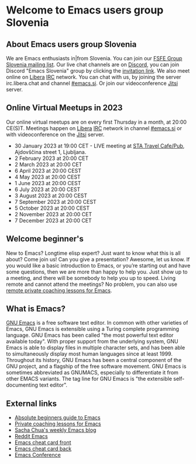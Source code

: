 # Welcome to Emacs users group Slovenia

## About Emacs users group Slovenia
We are Emacs enthusiasts in|from Slovenia. You can join our [FSFE Group Slovenia mailing list](https://lists.fsfe.org/mailman/listinfo/fsfe-si). Our live chat channels are on [Discord](https://discord.com), you can join Discord "Emacs Slovenia" group by clicking the [invitation link](https://discord.gg/GDdWgMaCwc). We also meet online on [Libera](http://www.libera.chat) [IRC](https://en.wikipedia.org/wiki/Internet_Relay_Chat) network. You can chat with us, by joining the server irc.libera.chat and channel [#emacs.si](https://web.libera.chat/#emacs.si). Or join our videoconference [Jitsi]( https://vidra.radiostudent.si/emacs) server.

## Online Virtual Meetups in 2023
Our online virtual meetups are on every first Thursday in a month, at 20:00 CE(S)T. Meetings happen on [Libera](http://www.libera.chat) [IRC](https://en.wikipedia.org/wiki/Internet_Relay_Chat) network in channel [#emacs.si](https://web.libera.chat/#emacs.si) or with videoconference on the [Jitsi]( https://vidra.radiostudent.si/emacs) server.
* 30 January 2023 at 19:00 CET - LIVE meeting at [STA Travel Cafe/Pub](https://dogodki.kompot.si/events/d8cc520f-e3ba-4408-8852-556e5270bc43), Ajdovščina street 1, Ljubljana. 
* 2 February 2023 at 20:00 CET
* 2 March 2023 at 20:00 CET
* 6 April 2023 at 20:00 CEST
* 4 May 2023 at 20:00 CEST
* 1 June 2023 at 20:00 CEST
* 6 July 2023 at 20:00 CEST
* 3 August 2023 at 20:00 CEST
* 7 September 2023 at 20:00 CEST
* 5 October 2023 at 20:00 CEST
* 2 November 2023 at 20:00 CET
* 7 December 2023 at 20:00 CET

## Welcome beginner's
New to Emacs? Longtime elisp expert? Just want to know what this is all about? Come join us! Can you give a presentation? Awesome, let us know. If you would like a basic introduction to Emacs, or you’re starting out and have some questions, then we are more than happy to help you. Just show up to a meeting, and there will be somebody to help you up to speed. Living remote and cannot attend the meetings? No problem, you can also use [remote private coaching lessons for Emacs](https://protesilaos.com/coach/).

## What is Emacs?
[GNU Emacs](https://www.gnu.org/software/emacs/) is a free software text editor. In common with other varieties of Emacs, GNU Emacs is extensible using a Turing complete programming language. GNU Emacs has been called "the most powerful text editor available today". With proper support from the underlying system, GNU Emacs is able to display files in multiple character sets, and has been able to simultaneously display most human languages since at least 1999. Throughout its history, GNU Emacs has been a central component of the GNU project, and a flagship of the free software movement. GNU Emacs is sometimes abbreviated as GNUMACS, especially to differentiate it from other EMACS variants. The tag line for GNU Emacs is "the extensible self-documenting text editor".

## External links
* [Absolute beginners guide to Emacs](http://www.jesshamrick.com/2012/09/10/absolute-beginners-guide-to-emacs/)
* [Private coaching lessons for Emacs](https://protesilaos.com/coach/)
* [Sacha Chua's weekly Emacs blog](https://sachachua.com/blog)
* [Reddit Emacs](https://www.reddit.com/r/emacs/)
* [Emacs cheat card front](https://emacs-berlin.org/cheat_card_front.svg)
* [Emacs cheat card back](https://emacs-berlin.org/cheat_card_back.svg)
* [Emacs Conference](https://emacsconf.org/)
